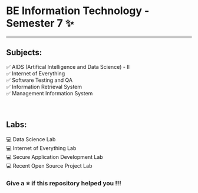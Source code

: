 # BE Information Technology - Semester 7 ✨
***
## Subjects:
✅ AIDS (Artifical Intelligence and Data Science) - II <br>
✅ Internet of Everything <br>
✅ Software Testing and QA <br>
✅ Information Retrieval System <br>
✅ Management Information System 
<br>
<br>
<br>
## Labs:
💻 Data Science Lab <br>
💻 Internet of Everything Lab <br>
💻 Secure Application Development Lab <br>
💻 Recent Open Source Project Lab <br>

### Give a ⭐️ if this repository helped you !!!
